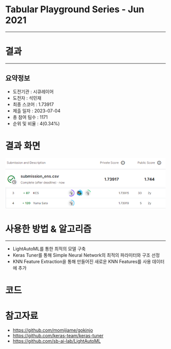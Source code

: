 # Tabular Playground Series - Jun 2021
***
# 결과
***
## 요약정보
- 도전기관 : 시큐레이어
- 도전자 : 석민재
- 최종 스코어 : 1.73917
- 제출 일자 : 2023-07-04
- 총 참여 팀수 : 1171
- 순위 및 비율 : 4(0.34%)

# 결과 화면
![submission](./img/submission.PNG)
![leaderboard](./img/leaderboard.PNG)

# 사용한 방법 & 알고리즘
***
- LightAutoML를 통한 최적의 모델 구축
- Keras Tuner를 통해 Simple Neural Network의 최적의 파라미터와 구조 선정
- KNN Feature Extraction을 통해 만들어진 새로운 KNN Features를 사용 데이터에 추가

# 코드

# 참고자료
- https://github.com/momijiame/gokinjo
- https://github.com/keras-team/keras-tuner
- https://github.com/sb-ai-lab/LightAutoML
